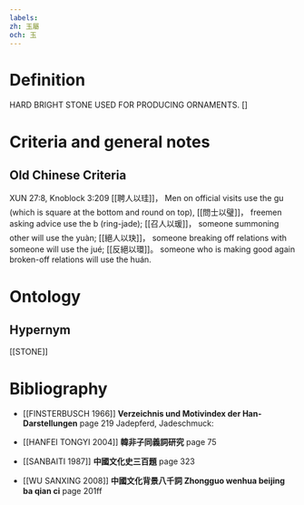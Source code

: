 ```yaml
---
labels: 
zh: 玉屬
och: 玉
---
```


# Definition
HARD BRIGHT STONE USED FOR PRODUCING ORNAMENTS. []
# Criteria and general notes
## Old Chinese Criteria
XUN 27:8, Knoblock 3:209
[[聘人以珪]]， Men on official visits use the gu (which is square at the bottom and round on top),
[[問士以璧]]， freemen asking advice use the b (ring-jade);
[[召人以瑗]]， someone summoning other will use the yuàn;
[[絕人以玦]]， someone breaking off relations with someone will use the jué;
[[反絕以環]]。 someone who is making good again broken-off relations will use the huán.
# Ontology

## Hypernym
[[STONE]]
# Bibliography
- [[FINSTERBUSCH 1966]]
**Verzeichnis und Motivindex der Han-Darstellungen** page 219
Jadepferd, Jadeschmuck:
- [[HANFEI TONGYI 2004]]
**韓非子同義詞研究** page 75

- [[SANBAITI 1987]]
**中國文化史三百題** page 323

- [[WU SANXING 2008]]
**中國文化背景八千詞 Zhongguo wenhua beijing ba qian ci** page 201ff
